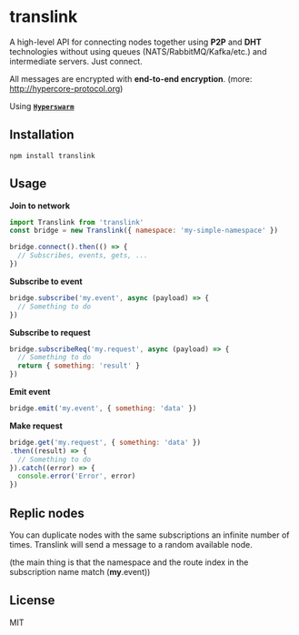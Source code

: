 # translink
A high-level API for connecting nodes together using **P2P** and **DHT** technologies without using queues (NATS/RabbitMQ/Kafka/etc.) and intermediate servers. Just connect.

All messages are encrypted with **end-to-end encryption**. (more: http://hypercore-protocol.org)

Using **[`Hyperswarm`](https://github.com/hyperswarm/hyperswarm)**
## Installation
```
npm install translink
```

## Usage
**Join to network**
```js
import Translink from 'translink'
const bridge = new Translink({ namespace: 'my-simple-namespace' })

bridge.connect().then(() => {
  // Subscribes, events, gets, ...
})

```

**Subscribe to event**
```js
bridge.subscribe('my.event', async (payload) => {
  // Something to do
})
```

**Subscribe to request**
```js
bridge.subscribeReq('my.request', async (payload) => {
  // Something to do
  return { something: 'result' }
})
```

**Emit event**
```js
bridge.emit('my.event', { something: 'data' })
```

**Make request**
```js
bridge.get('my.request', { something: 'data' })
.then((result) => {
  // Something to do
}).catch((error) => {
  console.error('Error', error)
})
```

## Replic nodes
You can duplicate nodes with the same subscriptions an infinite number of times. Translink will send a message to a random available node.

(the main thing is that the namespace and the route index in the subscription name match (**my**.event))

## License
MIT

